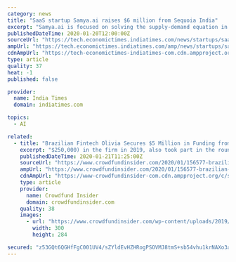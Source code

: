 ```yaml
---
category: news
title: "SaaS startup Samya.ai raises $6 million from Sequoia India"
excerpt: "Samya.ai is focused on solving the supply-demand equation in the volatile and complex consumer goods industry using technology. Aditi Shrivastava | ETtech | Updated: January 20, 2020, 18:06 IST (L-R) Deepinder Dhingra, Shelly Singh, Shailendra Singh, Paven Palety Samya.ai, a SaaS platform that helps the consumer packaged goods industry optimize ..."
publishedDateTime: 2020-01-20T12:00:00Z
sourceUrl: "https://tech.economictimes.indiatimes.com/news/startups/saas-startup-samya-ai-raises-6-million-from-sequoia-india/73432128"
ampUrl: "https://tech.economictimes.indiatimes.com/amp/news/startups/saas-startup-samya-ai-raises-6-million-from-sequoia-india/73432128"
cdnAmpUrl: "https://tech-economictimes-indiatimes-com.cdn.ampproject.org/c/s/tech.economictimes.indiatimes.com/amp/news/startups/saas-startup-samya-ai-raises-6-million-from-sequoia-india/73432128"
type: article
quality: 37
heat: -1
published: false

provider:
  name: India Times
  domain: indiatimes.com

topics:
  - AI

related:
  - title: "Brazilian Fintech Olivia Secures $5 Million in Funding from BV and BR Startups Fund"
    excerpt: "$250,000) in the firm in 2019, also took part in the round. Established by Brazilian founders in Silicon Valley, Fintech firm Olivia uses artificial intelligence (AI) to regularly provide tips on financial behavior. Olivia has around 500,000 users globally. Its app is available for iOS and Android users. Olivia’s management also confirmed the ..."
    publishedDateTime: 2020-01-21T11:25:00Z
    sourceUrl: "https://www.crowdfundinsider.com/2020/01/156577-brazilian-fintech-olivia-secures-5-million-in-funding-from-bv-and-br-startups-fund/"
    ampUrl: "https://www.crowdfundinsider.com/2020/01/156577-brazilian-fintech-olivia-secures-5-million-in-funding-from-bv-and-br-startups-fund/amp/"
    cdnAmpUrl: "https://www-crowdfundinsider-com.cdn.ampproject.org/c/s/www.crowdfundinsider.com/2020/01/156577-brazilian-fintech-olivia-secures-5-million-in-funding-from-bv-and-br-startups-fund/amp/"
    type: article
    provider:
      name: Crowdfund Insider
      domain: crowdfundinsider.com
    quality: 38
    images:
      - url: "https://www.crowdfundinsider.com/wp-content/uploads/2019/01/Rio-De-Janeiro-Brazil-by-Davi-Costa-Unsplash-300x284.jpg"
        width: 300
        height: 284

secured: "z53GQt6QGHfFgC001UV4/sZYldEvHZHRogPSOVMJ8tmS+sb54vhu1krNAXo3af076rN8UPPOYQVnbhBmNn9uu2tSsw5QyQxDU88Oi/C/qEjGDFAGqyMFdRD8D5wuu4kixCOBzIJ73eJL4FBg4r9fpqF6r8+mpTNrjDaEaGlNguAPFcxicUSvTsj1+PPS75R2exUdXN5Z14SEzvYPdhAPkSBMxGG87hN+OldN6I/DHzzAoXOhoZAYF4/7xwHXTnK/13yBlVJZJIvuuTg2govT6yY1MzCPBLpXI38kvlIe8FqGro+fn2tj5WmMMKMoDsGlygtRbtjJWbvbV/FSx86EvzDMR3Z9qyCuDEtFl8nS16Qubm0GD8y0WQl1urODoaHTUXyQSDIAtwnB7ymbs3BaEGP5E0QlDGlfrUQ72Hb3VyfjbxsXY+gKdSuIwZhPX5HxrSMAiY0tGE6MDkqxKuJNeg==;BsNZRUCIq+fm9LstLn/u0w=="
---
```



